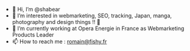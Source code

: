 - 👋 Hi, I’m @shabear
- 👀 I’m interested in webmarketing, SEO, tracking, Japan, manga, photography and design things !! 🚀
- 🌱 I’m currently working at Opera Energie in France as Webmarketing Products Leader
- 📫 How to reach me : romain@fishy.fr

<!---
shabear/shabear is a ✨ special ✨ repository because its `README.md` (this file) appears on your GitHub profile.
You can click the Preview link to take a look at your changes.
--->
